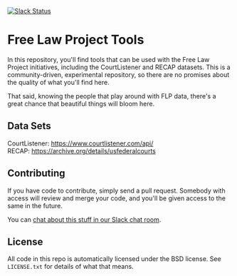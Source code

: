 [![Slack Status](https://join-flp-talk.herokuapp.com/badge.svg)](https://join-flp-talk.herokuapp.com/)

Free Law Project Tools
======================
In this repository, you'll find tools that can be used with the Free Law Project initiatives, including the CourtListener and RECAP datasets. This is a community-driven, experimental repository, so there are no promises about the quality of what you'll find here. 

That said, knowing the people that play around with FLP data, there's a great chance that beautiful things will bloom here.

Data Sets
---------
CourtListener: https://www.courtlistener.com/api/  
RECAP: https://archive.org/details/usfederalcourts  

Contributing
------------
If you have code to contribute, simply send a pull request. Somebody with access will review and merge your code, and you'll be given access to the same in the future.

You can [chat about this stuff in our Slack chat room](https://join-flp-talk.herokuapp.com/).

License
-------
All code in this repo is automatically licensed under the BSD license. See `LICENSE.txt` for details of what that means.
